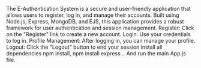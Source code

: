 The E-Authentication System is a secure and user-friendly application that allows users to register, log in, and manage their accounts.
Built using Node.js, Express, MongoDB, and EJS, this application provides a robust framework for user authentication and session management.
Register: Click on the "Register" link to create a new account.
Login: Use your credentials to log in.
Profile Management: After logging in, you can manage your profile.
Logout: Click the "Logout" button to end your session
install all dependencies npm install, npm install express ..
And run the main App.js file.
